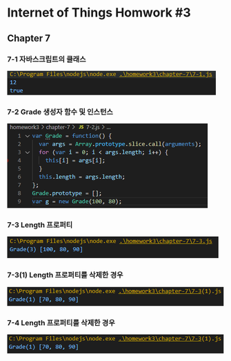 # Internet of Things Homwork #3
## Chapter 7

### 7-1 자바스크립트의 클래스
![7-1](./image/7-1.PNG)

### 7-2 Grade 생성자 함수 및 인스턴스
![7-2](./image/7-2.PNG)

### 7-3 Length 프로퍼티
![7-3](./image/7-3.PNG)

### 7-3(1) Length 프로퍼티를 삭제한 경우
![7-3(1)](./image/7-3(1).PNG)

### 7-4 Length 프로퍼티를 삭제한 경우
![7-3(1)](./image/7-3(1).PNG)